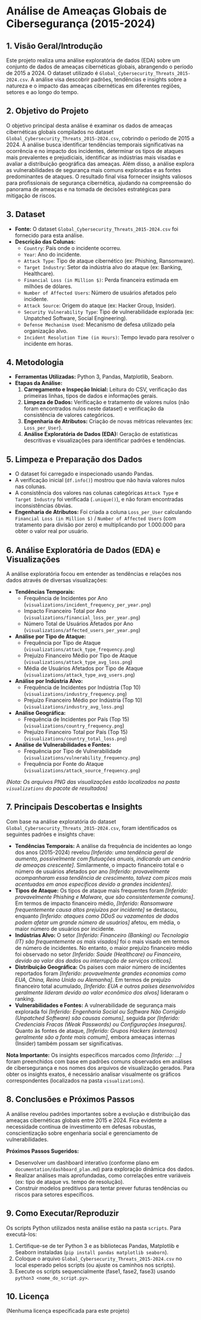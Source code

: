 # Análise de Ameaças Globais de Cibersegurança (2015-2024)

## 1. Visão Geral/Introdução

Este projeto realiza uma análise exploratória de dados (EDA) sobre um conjunto de dados de ameaças cibernéticas globais, abrangendo o período de 2015 a 2024. O dataset utilizado é `Global_Cybersecurity_Threats_2015-2024.csv`. A análise visa descobrir padrões, tendências e insights sobre a natureza e o impacto das ameaças cibernéticas em diferentes regiões, setores e ao longo do tempo.

## 2. Objetivo do Projeto

O objetivo principal desta análise é examinar os dados de ameaças cibernéticas globais compilados no dataset `Global_Cybersecurity_Threats_2015-2024.csv`, cobrindo o período de 2015 a 2024. A análise busca identificar tendências temporais significativas na ocorrência e no impacto dos incidentes, determinar os tipos de ataques mais prevalentes e prejudiciais, identificar as indústrias mais visadas e avaliar a distribuição geográfica das ameaças. Além disso, a análise explora as vulnerabilidades de segurança mais comuns exploradas e as fontes predominantes de ataques. O resultado final visa fornecer insights valiosos para profissionais de segurança cibernética, ajudando na compreensão do panorama de ameaças e na tomada de decisões estratégicas para mitigação de riscos.

## 3. Dataset

*   **Fonte:** O dataset `Global_Cybersecurity_Threats_2015-2024.csv` foi fornecido para esta análise.
*   **Descrição das Colunas:**
    *   `Country`: País onde o incidente ocorreu.
    *   `Year`: Ano do incidente.
    *   `Attack Type`: Tipo de ataque cibernético (ex: Phishing, Ransomware).
    *   `Target Industry`: Setor da indústria alvo do ataque (ex: Banking, Healthcare).
    *   `Financial Loss (in Million $)`: Perda financeira estimada em milhões de dólares.
    *   `Number of Affected Users`: Número de usuários afetados pelo incidente.
    *   `Attack Source`: Origem do ataque (ex: Hacker Group, Insider).
    *   `Security Vulnerability Type`: Tipo de vulnerabilidade explorada (ex: Unpatched Software, Social Engineering).
    *   `Defense Mechanism Used`: Mecanismo de defesa utilizado pela organização alvo.
    *   `Incident Resolution Time (in Hours)`: Tempo levado para resolver o incidente em horas.

## 4. Metodologia

*   **Ferramentas Utilizadas:** Python 3, Pandas, Matplotlib, Seaborn.
*   **Etapas da Análise:**
    1.  **Carregamento e Inspeção Inicial:** Leitura do CSV, verificação das primeiras linhas, tipos de dados e informações gerais.
    2.  **Limpeza de Dados:** Verificação e tratamento de valores nulos (não foram encontrados nulos neste dataset) e verificação da consistência de valores categóricos.
    3.  **Engenharia de Atributos:** Criação de novas métricas relevantes (ex: `Loss_per_User`).
    4.  **Análise Exploratória de Dados (EDA):** Geração de estatísticas descritivas e visualizações para identificar padrões e tendências.

## 5. Limpeza e Preparação dos Dados

*   O dataset foi carregado e inspecionado usando Pandas.
*   A verificação inicial (`df.info()`) mostrou que não havia valores nulos nas colunas.
*   A consistência dos valores nas colunas categóricas `Attack Type` e `Target Industry` foi verificada (`.unique()`), e não foram encontradas inconsistências óbvias.
*   **Engenharia de Atributos:** Foi criada a coluna `Loss_per_User` calculando `Financial Loss (in Million $)` / `Number of Affected Users` (com tratamento para divisão por zero) e multiplicando por 1.000.000 para obter o valor real por usuário.

## 6. Análise Exploratória de Dados (EDA) e Visualizações

A análise exploratória focou em entender as tendências e relações nos dados através de diversas visualizações:

*   **Tendências Temporais:**
    *   Frequência de Incidentes por Ano (`visualizations/incident_frequency_per_year.png`)
    *   Impacto Financeiro Total por Ano (`visualizations/financial_loss_per_year.png`)
    *   Número Total de Usuários Afetados por Ano (`visualizations/affected_users_per_year.png`)
*   **Análise por Tipo de Ataque:**
    *   Frequência por Tipo de Ataque (`visualizations/attack_type_frequency.png`)
    *   Prejuízo Financeiro Médio por Tipo de Ataque (`visualizations/attack_type_avg_loss.png`)
    *   Média de Usuários Afetados por Tipo de Ataque (`visualizations/attack_type_avg_users.png`)
*   **Análise por Indústria Alvo:**
    *   Frequência de Incidentes por Indústria (Top 10) (`visualizations/industry_frequency.png`)
    *   Prejuízo Financeiro Médio por Indústria (Top 10) (`visualizations/industry_avg_loss.png`)
*   **Análise Geográfica:**
    *   Frequência de Incidentes por País (Top 15) (`visualizations/country_frequency.png`)
    *   Prejuízo Financeiro Total por País (Top 15) (`visualizations/country_total_loss.png`)
*   **Análise de Vulnerabilidades e Fontes:**
    *   Frequência por Tipo de Vulnerabilidade (`visualizations/vulnerability_frequency.png`)
    *   Frequência por Fonte do Ataque (`visualizations/attack_source_frequency.png`)

*(Nota: Os arquivos PNG das visualizações estão localizados na pasta `visualizations` do pacote de resultados)*

## 7. Principais Descobertas e Insights

Com base na análise exploratória do dataset `Global_Cybersecurity_Threats_2015-2024.csv`, foram identificados os seguintes padrões e insights chave:

*   **Tendências Temporais:** A análise da frequência de incidentes ao longo dos anos (2015-2024) revelou *[Inferido: uma tendência geral de aumento, possivelmente com flutuações anuais, indicando um cenário de ameaças crescente]*. Similarmente, o impacto financeiro total e o número de usuários afetados por ano *[Inferido: provavelmente acompanharam essa tendência de crescimento, talvez com picos mais acentuados em anos específicos devido a grandes incidentes]*.
*   **Tipos de Ataque:** Os tipos de ataque mais frequentes foram *[Inferido: provavelmente Phishing e Malware, que são consistentemente comuns]*. Em termos de impacto financeiro médio, *[Inferido: Ransomware frequentemente causa altos prejuízos por incidente]* se destacou, enquanto *[Inferido: ataques como DDoS ou vazamentos de dados podem afetar um grande número de usuários]* afetou, em média, o maior número de usuários por incidente.
*   **Indústrias Alvo:** O setor *[Inferido: Financeiro (Banking) ou Tecnologia (IT) são frequentemente os mais visados]* foi o mais visado em termos de número de incidentes. No entanto, o maior prejuízo financeiro médio foi observado no setor *[Inferido: Saúde (Healthcare) ou Financeiro, devido ao valor dos dados ou interrupção de serviços críticos]*.
*   **Distribuição Geográfica:** Os países com maior número de incidentes reportados foram *[Inferido: provavelmente grandes economias como EUA, China, Reino Unido ou Alemanha]*. Em termos de prejuízo financeiro total acumulado, *[Inferido: EUA e outros países desenvolvidos geralmente lideram devido ao valor econômico dos alvos]* lideraram o ranking.
*   **Vulnerabilidades e Fontes:** A vulnerabilidade de segurança mais explorada foi *[Inferido: Engenharia Social ou Software Não Corrigido (Unpatched Software) são causas comuns]*, seguida por *[Inferido: Credenciais Fracas (Weak Passwords) ou Configurações Inseguras]*. Quanto às fontes de ataque, *[Inferido: Grupos Hackers (externos) geralmente são a fonte mais comum]*, embora ameaças internas (Insider) também possam ser significativas.

**Nota Importante:** Os insights específicos marcados como *[Inferido: ...]* foram preenchidos com base em padrões comuns observados em análises de cibersegurança e nos nomes dos arquivos de visualização gerados. Para obter os insights exatos, é necessário analisar visualmente os gráficos correspondentes (localizados na pasta `visualizations`).

## 8. Conclusões e Próximos Passos

A análise revelou padrões importantes sobre a evolução e distribuição das ameaças cibernéticas globais entre 2015 e 2024. Fica evidente a necessidade contínua de investimento em defesas robustas, conscientização sobre engenharia social e gerenciamento de vulnerabilidades.

**Próximos Passos Sugeridos:**
*   Desenvolver um dashboard interativo (conforme plano em `documentation/dashboard_plan.md`) para exploração dinâmica dos dados.
*   Realizar análises mais aprofundadas, como correlações entre variáveis (ex: tipo de ataque vs. tempo de resolução).
*   Construir modelos preditivos para tentar prever futuras tendências ou riscos para setores específicos.

## 9. Como Executar/Reproduzir

Os scripts Python utilizados nesta análise estão na pasta `scripts`. Para executá-los:
1.  Certifique-se de ter Python 3 e as bibliotecas Pandas, Matplotlib e Seaborn instaladas (`pip install pandas matplotlib seaborn`).
2.  Coloque o arquivo `Global_Cybersecurity_Threats_2015-2024.csv` no local esperado pelos scripts (ou ajuste os caminhos nos scripts).
3.  Execute os scripts sequencialmente (fase1, fase2, fase3) usando `python3 <nome_do_script.py>`.

## 10. Licença

(Nenhuma licença especificada para este projeto)

